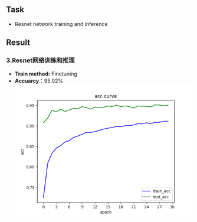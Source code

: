 ## Task
* Resnet network training and inference

## Result

### 3.Resnet网络训练和推理
* **Train method:** Finetuning
* **Accuarcy**：95.02%
![Accuracy Loss](./assets/Accuracy.png)